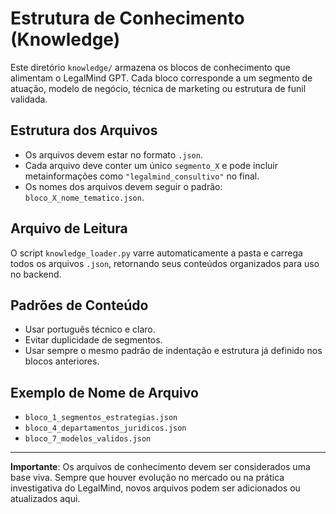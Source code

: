 # Estrutura de Conhecimento (Knowledge)

Este diretório `knowledge/` armazena os blocos de conhecimento que alimentam o LegalMind GPT. Cada bloco corresponde a um segmento de atuação, modelo de negócio, técnica de marketing ou estrutura de funil validada.

## Estrutura dos Arquivos

- Os arquivos devem estar no formato `.json`.
- Cada arquivo deve conter um único `segmento_X` e pode incluir metainformações como `"legalmind_consultivo"` no final.
- Os nomes dos arquivos devem seguir o padrão: `bloco_X_nome_tematico.json`.

## Arquivo de Leitura

O script `knowledge_loader.py` varre automaticamente a pasta e carrega todos os arquivos `.json`, retornando seus conteúdos organizados para uso no backend.

## Padrões de Conteúdo

- Usar português técnico e claro.
- Evitar duplicidade de segmentos.
- Usar sempre o mesmo padrão de indentação e estrutura já definido nos blocos anteriores.

## Exemplo de Nome de Arquivo

- `bloco_1_segmentos_estrategias.json`
- `bloco_4_departamentos_juridicos.json`
- `bloco_7_modelos_validos.json`

---

**Importante**: Os arquivos de conhecimento devem ser considerados uma base viva. Sempre que houver evolução no mercado ou na prática investigativa do LegalMind, novos arquivos podem ser adicionados ou atualizados aqui.